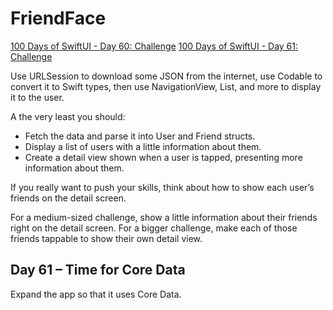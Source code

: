 # FriendFace
[100 Days of SwiftUI - Day 60: Challenge](https://www.hackingwithswift.com/guide/ios-swiftui/5/3/challenge)
[100 Days of SwiftUI - Day 61: Challenge](https://www.hackingwithswift.com/100/swiftui/61)

Use URLSession to download some JSON from the internet, use Codable to convert it to Swift types, then use NavigationView, List, and more to display it to the user.

A the very least you should:

* Fetch the data and parse it into User and Friend structs.
* Display a list of users with a little information about them.
* Create a detail view shown when a user is tapped, presenting more information about them.

If you really want to push your skills, think about how to show each user’s friends on the detail screen.

For a medium-sized challenge, show a little information about their friends right on the detail screen. For a bigger challenge, make each of those friends tappable to show their own detail view.

## Day 61 – Time for Core Data

Expand the app so that it uses Core Data.
